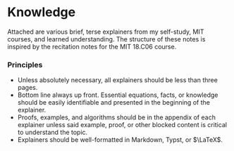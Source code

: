 # Knowledge

Attached are various brief, terse explainers from my self-study, MIT courses, and learned understanding. The structure of these notes is inspired by the recitation notes for the MIT 18.C06 course. 

### Principles
- Unless absolutely necessary, all explainers should be less than three pages.
- Bottom line always up front. Essential equations, facts, or knowledge should be easily identifiable and presented in the beginning of the explainer.
- Proofs, examples, and algorithms should be in the appendix of each explainer unless said example, proof, or other blocked content is critical to understand the topic.
- Explainers should be well-formatted in Markdown, Typst, or $\LaTeX$.

